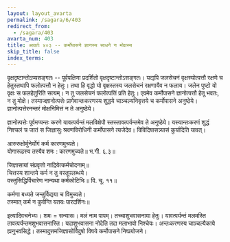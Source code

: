 ```yaml
---
layout: layout_avarta
permalink: /sagara/6/403
redirect_from:
  - /sagara/403
avarta_num: 403
title: आवर्तः ४०३ -- कर्मोपासने ज्ञानस्य साधने न मोक्षस्य
skip_title: false
index_terms: 
---
```


वृक्षदृष्टान्तोऽप्यसङ्गतः -- 
पूर्वपक्षिणा प्रदर्शितो वृक्षदृष्टान्तोऽसङ्गतः। यद्यपि जलसेचनं वृक्षस्योत्पत्तौ रक्षणे च हेतुस्तथापि फलोत्पत्तौ न हेतुः। तथा हि वृद्धो यो वृक्षस्तस्य जलसेचनं रक्षणायैव न फलाय। जलेन पुष्टो यो वृक्षः स फलहेतुरिति
सत्यम्। न तु जलसेचनं फलोत्पत्तिं प्रति हेतुः। एवमेव कर्मोपासने ज्ञानोत्पत्तौ हेतू भवतः, न तु मोक्षे। तस्माज्ज्ञानोत्पत्तेः प्रागेवान्तःकरणस्य शुद्धये
चाञ्चल्यनिवृत्तये च कर्मोपासने अनुष्ठेये। ज्ञानोत्पत्तेरनन्तरं मोक्षनिमित्तं न
ते अनुष्ठेये।

ज्ञानोत्पत्तेः पूर्वमप्यन्तः करणे यावत्पर्यन्तं मलविक्षेपौ स्तस्तावत्पर्यन्तमेव ते अनुष्ठेये। यस्यान्तःकरणं शुद्धं निश्चलं च जातं स जिज्ञासुः
श्रवणविरोधिनी कर्मोपासने त्यजेदेव। विविदिषासन्न्यासं कुर्यादिति यावत्।

आरुरुक्षोर्मुनेर्योगं कर्म कारणमुच्यते।  
योगारूढस्य तस्यैव शमः : कारणमुच्यते॥ भ.गी. ६.३॥

जिज्ञासायां संप्रवृत्तो नाद्रियेत्कर्मचोदनाम्॥  
चित्तस्य शान्तये कर्म न तु वस्तूपलब्धये।  
वस्तुसिद्धिर्विचारेण नान्यथा कर्मकोटिभिः॥ वि. चू. ११॥

कर्मणा बध्यते जन्तुर्विद्यया च विमुच्यते।  
तस्मात् कर्म न कुर्वन्ति यतयः पारदर्शिनः॥

इत्यादिवचनेभ्यः। शमः = सन्यासः। मलं नाम पापम्। तच्चाशुभवासनाया हेतुः। यावत्पर्यन्तं मलमस्ति तावत्पर्यन्तमशुभवासनास्ति।
यदाशुभवासना नोदेति तदा मलाभावो निश्चेयः। अन्तःकरणस्य चाञ्चल्यैकाये ह्यनुभवसिद्धे। तस्मादुत्तमजिज्ञासोर्विदुषो विषये कर्मोपासने
निष्प्रयोजने।
